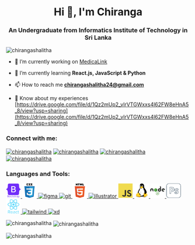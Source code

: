 <h1 align="center">Hi 👋, I'm Chiranga</h1>
<h3 align="center">An Undergraduate from Informatics Institute of Technology in Sri Lanka</h3>

<p align="left"> <img src="https://komarev.com/ghpvc/?username=chirangashalitha&label=Profile%20views&color=0e75b6&style=flat" alt="chirangashalitha" /> </p>

- 🔭 I’m currently working on [MedicaLink](https://github.com/mendisofficial/medicalink-frontend)

- 🌱 I’m currently learning **React.js, JavaScript & Python**

- 📫 How to reach me **chirangashalitha24@gmail.com**

- 📄 Know about my experiences [https://drive.google.com/file/d/1Qz2mUp2_vlrVTGWxxs4l62FW8eHnA5_8/view?usp=sharing](https://drive.google.com/file/d/1Qz2mUp2_vlrVTGWxxs4l62FW8eHnA5_8/view?usp=sharing)

<h3 align="left">Connect with me:</h3>
<p align="left">
<a href="https://dev.to/chirangashalitha" target="blank"><img align="center" src="https://raw.githubusercontent.com/rahuldkjain/github-profile-readme-generator/master/src/images/icons/Social/devto.svg" alt="chirangashalitha" height="30" width="40" /></a>
<a href="https://linkedin.com/in/chirangashalitha" target="blank"><img align="center" src="https://raw.githubusercontent.com/rahuldkjain/github-profile-readme-generator/master/src/images/icons/Social/linked-in-alt.svg" alt="chirangashalitha" height="30" width="40" /></a>
<a href="https://stackoverflow.com/users/chirangashalitha" target="blank"><img align="center" src="https://raw.githubusercontent.com/rahuldkjain/github-profile-readme-generator/master/src/images/icons/Social/stack-overflow.svg" alt="chirangashalitha" height="30" width="40" /></a>
<a href="https://instagram.com/chirangashalitha" target="blank"><img align="center" src="https://raw.githubusercontent.com/rahuldkjain/github-profile-readme-generator/master/src/images/icons/Social/instagram.svg" alt="chirangashalitha" height="30" width="40" /></a>
</p>

<h3 align="left">Languages and Tools:</h3>
<p align="left"> <a href="https://getbootstrap.com" target="_blank" rel="noreferrer"> <img src="https://raw.githubusercontent.com/devicons/devicon/master/icons/bootstrap/bootstrap-plain-wordmark.svg" alt="bootstrap" width="40" height="40"/> </a> <a href="https://www.w3schools.com/css/" target="_blank" rel="noreferrer"> <img src="https://raw.githubusercontent.com/devicons/devicon/master/icons/css3/css3-original-wordmark.svg" alt="css3" width="40" height="40"/> </a> <a href="https://www.figma.com/" target="_blank" rel="noreferrer"> <img src="https://www.vectorlogo.zone/logos/figma/figma-icon.svg" alt="figma" width="40" height="40"/> </a> <a href="https://git-scm.com/" target="_blank" rel="noreferrer"> <img src="https://www.vectorlogo.zone/logos/git-scm/git-scm-icon.svg" alt="git" width="40" height="40"/> </a> <a href="https://www.w3.org/html/" target="_blank" rel="noreferrer"> <img src="https://raw.githubusercontent.com/devicons/devicon/master/icons/html5/html5-original-wordmark.svg" alt="html5" width="40" height="40"/> </a> <a href="https://www.adobe.com/in/products/illustrator.html" target="_blank" rel="noreferrer"> <img src="https://www.vectorlogo.zone/logos/adobe_illustrator/adobe_illustrator-icon.svg" alt="illustrator" width="40" height="40"/> </a> <a href="https://developer.mozilla.org/en-US/docs/Web/JavaScript" target="_blank" rel="noreferrer"> <img src="https://raw.githubusercontent.com/devicons/devicon/master/icons/javascript/javascript-original.svg" alt="javascript" width="40" height="40"/> </a> <a href="https://www.linux.org/" target="_blank" rel="noreferrer"> <img src="https://raw.githubusercontent.com/devicons/devicon/master/icons/linux/linux-original.svg" alt="linux" width="40" height="40"/> </a> <a href="https://nodejs.org" target="_blank" rel="noreferrer"> <img src="https://raw.githubusercontent.com/devicons/devicon/master/icons/nodejs/nodejs-original-wordmark.svg" alt="nodejs" width="40" height="40"/> </a> <a href="https://www.photoshop.com/en" target="_blank" rel="noreferrer"> <img src="https://raw.githubusercontent.com/devicons/devicon/master/icons/photoshop/photoshop-line.svg" alt="photoshop" width="40" height="40"/> </a> <a href="https://reactjs.org/" target="_blank" rel="noreferrer"> <img src="https://raw.githubusercontent.com/devicons/devicon/master/icons/react/react-original-wordmark.svg" alt="react" width="40" height="40"/> </a> <a href="https://tailwindcss.com/" target="_blank" rel="noreferrer"> <img src="https://www.vectorlogo.zone/logos/tailwindcss/tailwindcss-icon.svg" alt="tailwind" width="40" height="40"/> </a> <a href="https://www.adobe.com/products/xd.html" target="_blank" rel="noreferrer"> <img src="https://cdn.worldvectorlogo.com/logos/adobe-xd.svg" alt="xd" width="40" height="40"/> </a> </p>

<p><img align="left" src="https://github-readme-stats.vercel.app/api/top-langs?username=chirangashalitha&show_icons=true&locale=en&layout=compact" alt="chirangashalitha" /></p>

<p>&nbsp;<img align="center" src="https://github-readme-stats.vercel.app/api?username=chirangashalitha&show_icons=true&locale=en" alt="chirangashalitha" /></p>

<p><img align="center" src="https://github-readme-streak-stats.herokuapp.com/?user=chirangashalitha&" alt="chirangashalitha" /></p>
